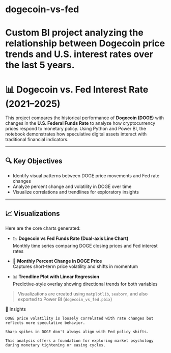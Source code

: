 # dogecoin-vs-fed
# Custom BI project analyzing the relationship between Dogecoin price trends and U.S. interest rates over the last 5 years.
# 📊 Dogecoin vs. Fed Interest Rate (2021–2025)

This project compares the historical performance of **Dogecoin (DOGE)** with changes in the **U.S. Federal Funds Rate** to analyze how cryptocurrency prices respond to monetary policy. Using Python and Power BI, the notebook demonstrates how speculative digital assets interact with traditional financial indicators.

---

## 🔍 Key Objectives

- Identify visual patterns between DOGE price movements and Fed rate changes
- Analyze percent change and volatility in DOGE over time
- Visualize correlations and trendlines for exploratory insights

---

## 📈 Visualizations

Here are the core charts generated:

- 📉 **Dogecoin vs Fed Funds Rate (Dual-axis Line Chart)**  
  Monthly time series comparing DOGE closing prices and Fed interest rates

- 🔄 **Monthly Percent Change in DOGE Price**  
  Captures short-term price volatility and shifts in momentum

- 📊 **Trendline Plot with Linear Regression**  
  Predictive-style overlay showing directional trends for both variables

> Visualizations are created using `matplotlib`, `seaborn`, and also exported to Power BI (`dogecoin_vs_fed.pbix`)

 📌 Insights

    DOGE price volatility is loosely correlated with rate changes but reflects more speculative behavior.

    Sharp spikes in DOGE don't always align with Fed policy shifts.

    This analysis offers a foundation for exploring market psychology during monetary tightening or easing cycles.




